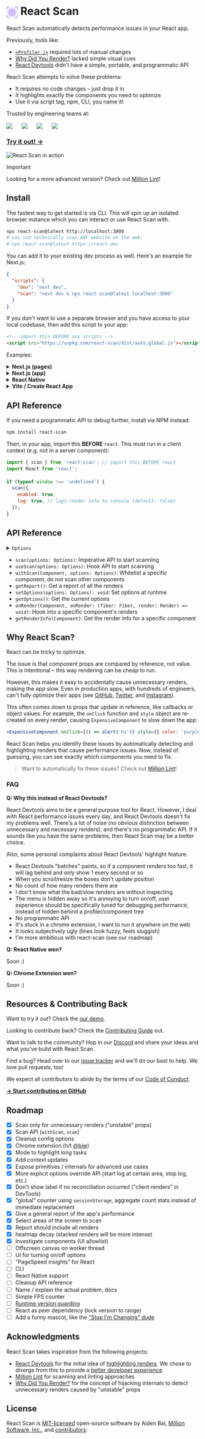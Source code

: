 # <img src="https://github.com/aidenybai/react-scan/blob/main/.github/assets/logo.svg" width="30" height="30" align="center" /> React Scan

React Scan automatically detects performance issues in your React app.

Previously, tools like:

- [`<Profiler />`](https://react.dev/reference/react/Profiler) required lots of manual changes
- [Why Did You Render?](https://github.com/welldone-software/why-did-you-render) lacked simple visual cues
- [React Devtools](https://legacy.reactjs.org/blog/2018/09/10/introducing-the-react-profiler.html) didn't have a simple, portable, and programmatic API

React Scan attempts to solve these problems:

- It requires no code changes – just drop it in
- It highlights exactly the components you need to optimize
- Use it via script tag, npm, CLI, you name it!

Trusted by engineering teams at:

<a href="https://airbnb.com"><img src="https://raw.githubusercontent.com/aidenybai/react-scan/refs/heads/main/.github/assets/airbnb-logo.png" height="30" align="center" /></a>&nbsp;&nbsp;&nbsp;&nbsp;&nbsp;&nbsp;<a href="https://polaris.shopify.com/"><img src="https://raw.githubusercontent.com/aidenybai/react-scan/refs/heads/main/.github/assets/shopify-logo.png" height="30" align="center" /></a>&nbsp;&nbsp;&nbsp;&nbsp;&nbsp;&nbsp;<a href="https://www.faire.com/"><img src="https://raw.githubusercontent.com/aidenybai/react-scan/refs/heads/main/.github/assets/faire-logo.svg" height="20" align="center" /></a>&nbsp;&nbsp;&nbsp;&nbsp;&nbsp;&nbsp;<a href="https://perplexity.com/"><img src="https://raw.githubusercontent.com/aidenybai/react-scan/refs/heads/main/.github/assets/perplexity-logo.png" height="30" align="center" /></a>

### [**Try it out! →**](https://react-scan.million.dev)

![React Scan in action](https://raw.githubusercontent.com/aidenybai/react-scan/refs/heads/main/.github/assets/demo.gif?token=GHSAT0AAAAAAB4IOFACRC6P6E45TB2FPYFCZZV2AYA)

> [!IMPORTANT]
> Looking for a more advanced version? Check out [Million Lint](https://million.dev)!

## Install

The fastest way to get started is via CLI. This will spin up an isolated browser instance which you can interact or use React Scan with.

```bash
npx react-scan@latest http://localhost:3000
# you can technically scan ANY website on the web:
# npx react-scan@latest https://react.dev
```

You can add it to your existing dev process as well. Here's an example for Next.js:

```json
{
  "scripts": {
    "dev": "next dev",
    "scan": "next dev & npx react-scan@latest localhost:3000"
  }
}
```

If you don't want to use a separate browser and you have access to your local codebase, then add this script to your app:

```html
<!-- import this BEFORE any scripts -->
<script src="https://unpkg.com/react-scan/dist/auto.global.js"></script>
```

Examples:

<details>
<summary><b>Next.js (pages)</b></summary>

<br />

Add the script tag to your `pages/_document.tsx`:

```jsx
import { Html, Head, Main, NextScript } from 'next/document';

export default function Document() {
  return (
    <Html lang="en">
      <Head>
        <script src="https://unpkg.com/react-scan/dist/auto.global.js"></script>

        {/* rest of your scripts go under */}
      </Head>
      <body>
        <Main />
        <NextScript />
      </body>
    </Html>
  );
}
```

</details>

<details>
<summary><b>Next.js (app)</b></summary>

<br />

Add the script tag to your `app/layout.tsx`:

```jsx
export default function RootLayout({
  children,
}: {
  children: React.ReactNode
}) {
  return (
    <html lang="en">
      <head>
        <script src="https://unpkg.com/react-scan/dist/auto.global.js" async />
        {/* rest of your scripts go under */}
      </head>
      <body>{children}</body>
    </html>
  )
}
```

</details>

<details>
<summary><b>React Native</b></summary>

<br />

First, install the required dependencies:

```bash
npm install @shopify/react-native-skia@^1.5.10 react-native-reanimated react-scan
```

Then, wrap your root component with `ReactScan`:

```jsx
import { ReactScan } from 'react-scan/native';

// For Expo, in _layout.tsx:
export default function Layout() {
  return (
    <ReactScan
      options={{
        animationWhenFlashing: 'fade-out',
      }}
    >
      <Stack>{/* Your app content */}</Stack>
    </ReactScan>
  );
}

// For vanilla React Native, wrap your root component similarly
```

The React Native version supports most of the [options](#api-reference) described in the API Reference section below, with a few differences:

- **Not Available**: `playSound`, `runInProduction`, `includeChildren`, `onPaintFinish`, and `onPaintStart`
- **Additional Options**:
  ```typescript
  {
    /**
     * Controls the animation of the re-render overlay.
     * When set to "fade-out", the overlay will fade out after appearing.
     * When false, no animation will be applied.
     * Note: Enabling animations may impact performance.
     * @default false
     */
    animationWhenFlashing?: 'fade-out' | false;
  }
  ```

Example usage with options:

```jsx
<ReactScan
  options={{
    enabled: true,
    log: true,
    animationWhenFlashing: false,
  }}
>
  {/* Your app content */}
</ReactScan>
```

> [!IMPORTANT]
> By default, Metro bundler includes React Scan in production builds, which can add [up to 6MB](https://shopify.github.io/react-native-skia/docs/getting-started/installation/#bundle-size) to your bundle size. To prevent this, use our babel plugin:

1. If you are not using expo, install expo-babel-preset (works outside of expo):
   `npm install babel-preset-expo`

2. Create or modify your `babel.config.js`:

```js
const { withReactScanTreeShake } = require('react-scan/babel');
module.exports = withReactScanTreeShake({
  // Your existing babel options go here
});
```

This will automatically remove React Scan from production builds while keeping it available during development.

</details>

<details>
<summary><b>Vite / Create React App</b></summary>

<br />

Add the script tag to your `index.html`:

```html
<!doctype html>
<html lang="en">
  <head>
    <script src="https://unpkg.com/react-scan/dist/auto.global.js"></script>

    <!-- rest of your scripts go under -->
  </head>
  <body>
    <!-- ... -->
  </body>
</html>
```

</details>

## API Reference

If you need a programmatic API to debug further, install via NPM instead:

```bash
npm install react-scan
```

Then, in your app, import this **BEFORE** `react`. This must run in a client context (e.g. not in a server component):

```js
import { scan } from 'react-scan'; // import this BEFORE react
import React from 'react';

if (typeof window !== 'undefined') {
  scan({
    enabled: true,
    log: true, // logs render info to console (default: false)
  });
}
```

## API Reference

<details>
<summary><code>Options</code></summary>

<br />

```tsx
export interface Options {
  /**
   * Enable/disable scanning
   *
   * Please use the recommended way:
   * enabled: process.env.NODE_ENV === 'development',
   *
   * @default true
   */
  enabled?: boolean;
  /**
   * Include children of a component applied with withScan
   *
   * @default true
   */
  includeChildren?: boolean;

  /**
   * Enable/disable geiger sound
   *
   * @default true
   */
  playSound?: boolean;

  /**
   * Log renders to the console
   *
   * @default false
   */
  log?: boolean;

  /**
   * Show toolbar bar
   *
   * @default true
   */
  showToolbar?: boolean;

  /**
   * Render count threshold, only show
   * when a component renders more than this
   *
   * @default 0
   */
  renderCountThreshold?: number;

  /**
   * Clear aggregated fibers after this time in milliseconds
   *
   * @default 5000
   */
  resetCountTimeout?: number;

  /**
   * Maximum number of renders for red indicator
   *
   * @default 20
   */
  maxRenders?: number;

  /**
   * Report data to getReport()
   *
   * @default false
   */
  report?: boolean;

  /**
   * Always show labels
   *
   * @default false
   */
  alwaysShowLabels?: boolean;

  /**
   * Animation speed
   *
   * @default "fast"
   */
  animationSpeed?: 'slow' | 'fast' | 'off';

  onCommitStart?: () => void;
  onRender?: (fiber: Fiber, render: Render) => void;
  onCommitFinish?: () => void;
  onPaintStart?: (outlines: PendingOutline[]) => void;
  onPaintFinish?: (outlines: PendingOutline[]) => void;
}
```

</details>

- `scan(options: Options)`: Imperative API to start scanning
- `useScan(options: Options)`: Hook API to start scanning
- `withScan(Component, options: Options)`: Whitelist a specific component, do not scan other components
- `getReport()`: Get a report of all the renders
- `setOptions(options: Options): void`: Set options at runtime
- `getOptions()`: Get the current options
- `onRender(Component, onRender: (fiber: Fiber, render: Render) => void)`: Hook into a specific component's renders
- `getRenderInfo(Component)`: Get the render info for a specific component

## Why React Scan?

React can be tricky to optimize.

The issue is that component props are compared by reference, not value. This is intentional – this way rendering can be cheap to run.

However, this makes it easy to accidentally cause unnecessary renders, making the app slow. Even in production apps, with hundreds of engineers, can't fully optimize their apps (see [GitHub](https://github.com/aidenybai/react-scan/blob/main/.github/assets/github.mp4), [Twitter](https://github.com/aidenybai/react-scan/blob/main/.github/assets/twitter.mp4), and [Instagram](https://github.com/aidenybai/react-scan/blob/main/.github/assets/instagram.mp4)).

This often comes down to props that update in reference, like callbacks or object values. For example, the `onClick` function and `style` object are re-created on every render, causing `ExpensiveComponent` to slow down the app:

```jsx
<ExpensiveComponent onClick={() => alert('hi')} style={{ color: 'purple' }} />
```

React Scan helps you identify these issues by automatically detecting and highlighting renders that cause performance issues. Now, instead of guessing, you can see exactly which components you need to fix.

> Want to automatically fix these issues? Check out [Million Lint](https://million.dev)!

### FAQ

**Q: Why this instead of React Devtools?**

React Devtools aims to be a general purpose tool for React. However, I deal with React performance issues every day, and React Devtools doesn't fix my problems well. There's a lot of noise (no obvious distinction between unnecessary and necessary renders), and there's no programmatic API. If it sounds like you have the same problems, then React Scan may be a better choice.

Also, some personal complaints about React Devtools' highlight feature:

- React Devtools "batches" paints, so if a component renders too fast, it will lag behind and only show 1 every second or so
- When you scroll/resize the boxes don't update position
- No count of how many renders there are
- I don't know what the bad/slow renders are without inspecting
- The menu is hidden away so it's annoying to turn on/off, user experience should be specifically tuned for debugging performance, instead of hidden behind a profiler/component tree
- No programmatic API
- It's stuck in a chrome extension, I want to run it anywhere on the web
- It looks subjectively ugly (lines look fuzzy, feels sluggish)
- I'm more ambitious with react-scan (see our roadmap)

**Q: React Native wen?**

Soon :)

**Q: Chrome Extension wen?**

Soon :)

## Resources & Contributing Back

Want to try it out? Check the [our demo](https://react-scan.million.dev).

Looking to contribute back? Check the [Contributing Guide](https://github.com/aidenybai/react-scan/blob/main/.github/CONTRIBUTING.md) out.

Want to talk to the community? Hop in our [Discord](https://discord.gg/X9yFbcV2rF) and share your ideas and what you've build with React Scan.

Find a bug? Head over to our [issue tracker](https://github.com/aidenybai/react-scan/issues) and we'll do our best to help. We love pull requests, too!

We expect all contributors to abide by the terms of our [Code of Conduct](https://github.com/aidenybai/react-scan/blob/main/.github/CODE_OF_CONDUCT.md).

[**→ Start contributing on GitHub**](https://github.com/aidenybai/react-scan/blob/main/.github/CONTRIBUTING.md)

## Roadmap

- [x] Scan only for unnecessary renders ("unstable" props)
- [x] Scan API (`withScan`, `scan`)
- [x] Cleanup config options
- [x] Chrome extension (h/t [@biw](https://github.com/biw))
- [x] Mode to highlight long tasks
- [x] Add context updates
- [x] Expose primitives / internals for advanced use cases
- [x] More explicit options override API (start log at certain area, stop log, etc.)
- [x] Don't show label if no reconciliation occurred ("client renders" in DevTools)
- [x] "global" counter using `sessionStorage`, aggregate count stats instead of immediate replacement
- [x] Give a general report of the app's performance
- [x] Select areas of the screen to scan
- [x] Report should include all renders
- [x] heatmap decay (stacked renders will be more intense)
- [x] Investigate components (UI allowlist)
- [ ] Offscreen canvas on worker thread
- [ ] UI for turning on/off options
- [ ] “PageSpeed insights” for React
- [ ] CLI
- [ ] React Native support
- [ ] Cleanup API reference
- [ ] Name / explain the actual problem, docs
- [ ] Simple FPS counter
- [ ] [Runtime version guarding](https://github.com/lahmatiy/react-render-tracker/blob/229ad0e9c28853615300724d5dc86c140f250f60/src/publisher/react-integration/utils/getInternalReactConstants.ts#L28)
- [ ] React as peer dependency (lock version to range)
- [ ] Add a funny mascot, like the ["Stop I'm Changing" dude](https://www.youtube.com/shorts/FwOZdX7bDKI?app=desktop)

## Acknowledgments

React Scan takes inspiration from the following projects:

- [React Devtools](https://react.dev/learn/react-developer-tools) for the initial idea of [highlighting renders](https://medium.com/dev-proto/highlight-react-components-updates-1b2832f2ce48). We chose to diverge from this to provide a [better developer experience](https://x.com/aidenybai/status/1857122670929969551)
- [Million Lint](https://million.dev) for scanning and linting approaches
- [Why Did You Render?](https://github.com/welldone-software/why-did-you-render) for the concept of hijacking internals to detect unnecessary renders caused by "unstable" props

## License

React Scan is [MIT-licensed](LICENSE) open-source software by Aiden Bai, [Million Software, Inc.](https://million.dev), and [contributors](https://github.com/aidenybai/react-scan/graphs/contributors):
